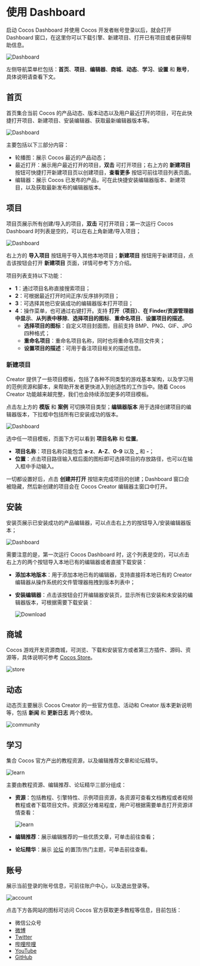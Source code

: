 # 使用 Dashboard

启动 Cocos Dashboard 并使用 Cocos 开发者帐号登录以后，就会打开 Dashboard 窗口，在这里你可以下载引擎、新建项目、打开已有项目或者获得帮助信息。

![Dashboard](index/home.png)

左侧导航菜单栏包括：**首页**、**项目**、**编辑器**、**商城**、**动态**、**学习**、**设置** 和 **账号**，具体说明请查看下文。

## 首页

首页集合当前 Cocos 的产品动态、版本动态以及用户最近打开的项目，可在此快捷打开项目、新建项目、安装编辑器、获取最新编辑器版本等。

![Dashboard](index/home1.png)

主要包括以下三部分内容：

- 轮播图：展示 Cocos 最近的产品动态；
- 最近打开：展示用户最近打开的项目，**双击** 可打开项目；右上方的 **新建项目** 按钮可快捷打开新建项目页以创建项目，**查看更多** 按钮可前往项目列表页面。
- 编辑器：展示 Cocos 已发布的产品，可在此快捷安装编辑器版本、新建项目，以及获取最新发布的编辑器版本。

## 项目

项目页展示所有创建/导入的项目，**双击** 可打开项目；第一次运行 Cocos Dashboard 时列表是空的，可以在右上角新建/导入项目；

![Dashboard](index/project.png)

右上方的 **导入项目** 按钮用于导入其他本地项目；**新建项目** 按钮用于新建项目，点击该按钮会打开 **新建项目** 页面，详情可参考下方介绍。

项目列表支持以下功能：

- **1**：通过项目名称直接搜索项目；
- **2**：可根据最近打开时间正序/反序排列项目；
- **3**：可选择其他已安装成功的编辑器版本打开项目；
- **4**：操作菜单，也可通过右键打开。支持 **打开（项目）**、**在 Finder/资源管理器中显示**、**从列表中移除**、**选择项目的图标**、**重命名项目**、**设置项目的描述**。
  - **选择项目的图标**：自定义项目封面图，目前支持 BMP、PNG、GIF、JPG 四种格式；
  - **重命名项目**：重命名项目名称，同时也将重命名项目文件夹；
  - **设置项目的描述**：可用于备注项目相关的描述信息。

### 新建项目

Creator 提供了一些项目模板，包括了各种不同类型的游戏基本架构，以及学习用的范例资源和脚本，来帮助开发者更快进入到创造性的工作当中。随着 Cocos Creator 功能越来越完整，我们也会持续添加更多的项目模板。

点击左上方的 **模版** 和 **案例** 可切换项目类型；**编辑器版本** 用于选择创建项目的编辑器版本，下拉框中包括所有已安装成功的版本。

![Dashboard](index/add-project.png)

选中任一项目模板，页面下方可以看到 **项目名称** 和 **位置**。

- **项目名称**：项目名称只能包含 **a-z**、**A-Z**、**0-9** 以及 **_** 和 **-**；
- **位置**：点击项目路径输入框后面的图标即可选择项目的存放路径，也可以在输入框中手动输入。

一切都设置好后，点击 **创建并打开** 按钮来完成项目的创建；Dashboard 窗口会被隐藏，然后新创建的项目会在 Cocos Creator 编辑器主窗口中打开。

## 安装

安装页展示已安装成功的产品编辑器，可以点击右上方的按钮导入/安装编辑器版本；

![Dashboard](index/installs.png)

需要注意的是，第一次运行 Cocos Dashboard 时，这个列表是空的，可以点击右上方的两个按钮导入本地已有的编辑器或者直接下载安装：

- **添加本地版本**：用于添加本地已有的编辑器，支持直接将本地已有的 Creator 编辑器从操作系统的文件管理器拖拽到版本列表中；
- **安装编辑器**：点击该按钮会打开编辑器安装页，显示所有已安装和未安装的编辑器版本，可根据需要下载安装：

  ![Download](index/download.png)

## 商城

Cocos 游戏开发资源商城，可浏览、下载和安装官方或者第三方插件、源码、资源等，具体说明可参考 [Cocos Store](https://store.cocos.com/document/zh/)。

![store](index/store.png)

## 动态

动态页主要展示 Cocos Creator 的一些官方信息、活动和 Creator 版本更新说明等，包括 **新闻** 和 **更新日志** 两个模块。

![community](index/community.png)

## 学习

集合 Cocos 官方产出的教程资源，以及编辑推荐文章和论坛精华。

![learn](index/learn.png)

主要由教程资源、编辑推荐、论坛精华三部分组成：

- **资源**：包括教程、引擎特性、示例项目资源，各资源可查看文档教程或者视频教程或者下载项目文件。资源区分难易程度，用户可根据需要单击打开资源详情查看：

    ![learn](index/learn-detail.png)

- **编辑推荐**：展示编辑推荐的一些优质文章，可单击前往查看；
- **论坛精华**：展示 [论坛](https://forum.cocos.org/c/58) 的置顶/热门主题，可单击前往查看。

## 账号

展示当前登录的账号信息，可前往账户中心，以及退出登录等。

![account](index/account.png)

点击下方各网站的图标可访问 Cocos 官方获取更多教程等信息，目前包括：

- 微信公众号
- [微博](https://weibo.com/cocos2dx)
- [Twitter](https://twitter.com/cocos2dx)
- [哔哩哔哩](https://space.bilibili.com/491120849)
- [YouTube](https://www.youtube.com/channel/UCAsPLdpiAQbFuYqiZvi0P5A)
- [GitHub](https://github.com/cocos/cocos-engine)
